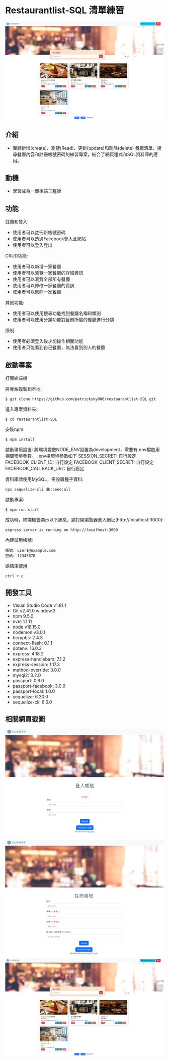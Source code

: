 # Restaurantlist-SQL 清單練習 
![image](https://github.com/patricksky006/restaurantlist-SQL/blob/main/PrintScreen/index_page_final.png)


## 介紹

- 實踐新增(create)、瀏覽(Read)、更新(update)和刪除(delete) 餐廳清單、搜尋餐廳內容和註冊帳號密碼的練習專案，結合了網頁程式和SQL資料庫的應用。

## 動機
- 學習成為一個後端工程師
  
## 功能

註冊和登入:
* 使用者可以註冊新帳號密碼
* 使用者可以透過Facebook登入此網站
* 使用者可以登入登出

CRUD功能:
* 使用者可以新增一家餐廳
* 使用者可以瀏覽一家餐廳的詳細資訊
* 使用者可以瀏覽全部所有餐廳
* 使用者可以修改一家餐廳的資訊
* 使用者可以刪除一家餐廳

其他功能:
* 使用者可以使用搜尋功能找到餐廳名稱和類別
* 使用者可以使用分類功能對目前所屬的餐廳進行分類

限制:
* 使用者必須登入後才能操作相關功能
* 使用者只能看到自己餐廳，無法看到別人的餐廳


## 啟動專案 
打開終端機

將專案複製到本地:
```
$ git clone https://github.com/patricksky006/restaurantlist-SQL.git
```
進入專案資料夾:
```
$ cd restaurantlist-SQL
```
安裝npm:
```
$ npm install
```
啟動環境設置:
將環境變數NODE_ENV設置為development，需要有.env檔啟用相關環境參數。
.env檔環境參數如下
SESSION_SECRET: 自行設定
FACEBOOK_CLIENT_ID: 自行設定
FACEBOOK_CLIENT_SECRET: 自行設定
FACEBOOK_CALLBACK_URL: 自行設定

資料庫請使用MySQL，需設置種子資料:
```
npx sequelize-cli db:seed:all
```
啟動專案:
```
$ npm run start
```
成功時，終端機會顯示以下訊息，請打開瀏覽器進入網址(http://localhost:3000):
```
express server is running on http://localhost:3000
```
內建試用帳號:
```
帳號: user1@example.com
密碼: 12345678
```
欲結束使用:
```
ctrl + c
```
## 開發工具
* Visual Studio Code v1.81.1
* Git v2.41.0.window.3
* npm 9.5.0
* nvm 1.1.11
* node v18.15.0
* nodemon v3.0.1
* bcryptjs: 2.4.3
* connect-flash: 0.1.1
* dotenv: 16.0.3
* express: 4.18.2
* express-handlebars: 7.1.2
* express-session: 1.17.3
* method-override: 3.0.0
* mysql2: 3.2.0
* passport: 0.6.0
* passport-facebook: 3.0.0
* passport-local: 1.0.0
* sequelize: 6.30.0
* sequelize-cli: 6.6.0

## 相關網頁截圖
![image](https://github.com/patricksky006/restaurantlist-SQL/blob/main/PrintScreen/Login.png)
![image](https://github.com/patricksky006/restaurantlist-SQL/blob/main/PrintScreen/register.png)
![image](https://github.com/patricksky006/restaurantlist-SQL/blob/main/PrintScreen/index_page_final.png)
